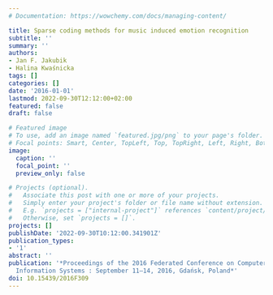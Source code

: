 ```yaml
---
# Documentation: https://wowchemy.com/docs/managing-content/

title: Sparse coding methods for music induced emotion recognition
subtitle: ''
summary: ''
authors:
- Jan F. Jakubik
- Halina Kwaśnicka
tags: []
categories: []
date: '2016-01-01'
lastmod: 2022-09-30T12:12:00+02:00
featured: false
draft: false

# Featured image
# To use, add an image named `featured.jpg/png` to your page's folder.
# Focal points: Smart, Center, TopLeft, Top, TopRight, Left, Right, BottomLeft, Bottom, BottomRight.
image:
  caption: ''
  focal_point: ''
  preview_only: false

# Projects (optional).
#   Associate this post with one or more of your projects.
#   Simply enter your project's folder or file name without extension.
#   E.g. `projects = ["internal-project"]` references `content/project/deep-learning/index.md`.
#   Otherwise, set `projects = []`.
projects: []
publishDate: '2022-09-30T10:12:00.341901Z'
publication_types:
- '1'
abstract: ''
publication: '*Proceedings of the 2016 Federated Conference on Computer Science and
  Information Systems : September 11–14, 2016, Gdańsk, Poland*'
doi: 10.15439/2016F309
---
```

